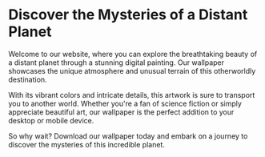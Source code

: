 <!--
Write me markdown content of website with wallpaper:

"A digital painting of a distant planet, with a unique atmosphere and unusual terrain."

The header of the page should not be copy of the text but rather a real content of the website which is using this wallpaper.
-->

<!--font:Poppins-->

# Discover the Mysteries of a Distant Planet

Welcome to our website, where you can explore the breathtaking beauty of a distant planet through a stunning digital painting. Our wallpaper showcases the unique atmosphere and unusual terrain of this otherworldly destination.

With its vibrant colors and intricate details, this artwork is sure to transport you to another world. Whether you're a fan of science fiction or simply appreciate beautiful art, our wallpaper is the perfect addition to your desktop or mobile device.

So why wait? Download our wallpaper today and embark on a journey to discover the mysteries of this incredible planet.
